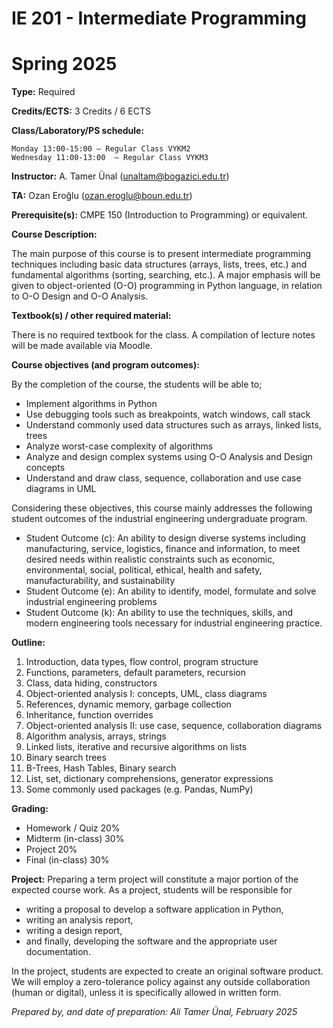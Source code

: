 # IE 201 - Intermediate Programming
# Spring 2025

**Type:** 			Required

**Credits/ECTS:** 	3 Credits / 6 ECTS


**Class/Laboratory/PS schedule:** 

	Monday 13:00-15:00 – Regular Class VYKM2
	Wednesday 11:00-13:00  – Regular Class VYKM3

**Instructor:** A. Tamer Ünal (unaltam@bogazici.edu.tr)

**TA:** Ozan Eroğlu (ozan.eroglu@boun.edu.tr)

**Prerequisite(s):** 	CMPE 150 (Introduction to Programming) or equivalent. 

**Course Description:**

The main purpose of this course is to present intermediate programming techniques including basic data structures (arrays, lists, trees, etc.) and fundamental algorithms (sorting, searching, etc.). A major emphasis will be given to object-oriented (O-O) programming in Python language, in relation to O-O Design and O-O Analysis.

**Textbook(s) / other required material:**

There is no required textbook for the class. A compilation of lecture notes will be made available via Moodle. 

**Course objectives (and program outcomes):**

By the completion of the course, the students will be able to;
- Implement algorithms in Python
- Use debugging tools such as breakpoints, watch windows, call stack
- Understand commonly used data structures such as arrays, linked lists, trees
- Analyze worst-case complexity of algorithms
- Analyze and design complex systems using O-O Analysis and Design concepts
- Understand and draw class, sequence, collaboration and use case diagrams in UML

Considering these objectives, this course mainly addresses the following student outcomes of the industrial engineering undergraduate program.
- Student Outcome (c): An ability to design diverse systems including manufacturing, service, logistics, finance and information, to meet desired needs within realistic constraints such as economic, environmental, social, political, ethical, health and safety, manufacturability, and sustainability
- Student Outcome (e): An ability to identify, model, formulate and solve industrial engineering problems
- Student Outcome (k): An ability to use the techniques, skills, and modern engineering tools necessary for industrial engineering practice.

**Outline:**

1. Introduction, data types, flow control, program structure
2. Functions, parameters, default parameters, recursion
3. Class, data hiding, constructors
4. Object-oriented analysis I: concepts, UML, class diagrams
5. References, dynamic memory, garbage collection
6. Inheritance, function overrides
7. Object-oriented analysis II: use case, sequence, collaboration diagrams
8. Algorithm analysis, arrays, strings
9. Linked lists, iterative and recursive algorithms on lists
10. Binary search trees
11. B-Trees, Hash Tables, Binary search
12. List, set, dictionary comprehensions, generator expressions
13. Some commonly used packages (e.g. Pandas, NumPy)


**Grading:** 
- Homework / Quiz	20%
- Midterm (in-class)	30%
- Project		20%
- Final (in-class)	30%


**Project:** 
Preparing a term project will constitute a major portion of the expected course work. As a project, students will be responsible for 
- writing a proposal to develop a software application in Python,
- writing an analysis report,
- writing a design report,
- and finally, developing the software and the appropriate user documentation.

In the project, students are expected to create an original software product. We will employ a zero-tolerance policy against any outside collaboration (human or digital), unless it is specifically allowed in written form.

*Prepared by, and date of preparation: Ali Tamer Ünal, February 2025*
